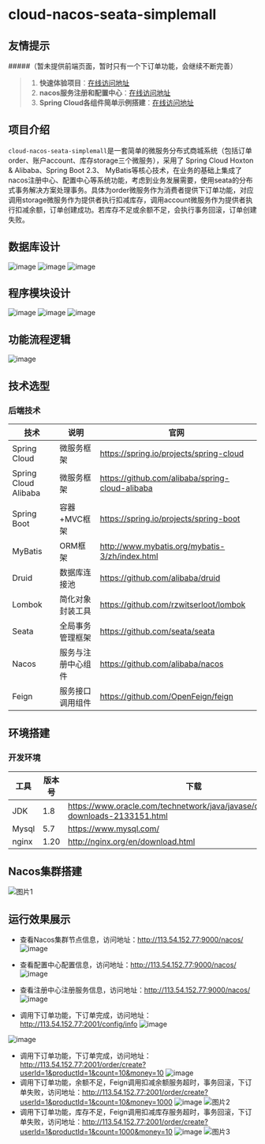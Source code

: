 # cloud-nacos-seata-simplemall
## 友情提示
#####（暂未提供前端页面，暂时只有一个下订单功能，会继续不断完善）

> 1. **快速体验项目**：[在线访问地址](http://113.54.152.77:2001/order/create?userId=1&productId=1&count=10&money=10)
> 1. **nacos服务注册和配置中心**：[在线访问地址](http://113.54.152.77:9000/nacos)
> 3. **Spring Cloud各组件简单示例搭建**：[在线访问地址](https://github.com/poxiao24/springcloud-study.git)

## 项目介绍

`cloud-nacos-seata-simplemall`是一套简单的微服务分布式商城系统（包括订单order、账户account、库存storage三个微服务），采用了 Spring Cloud Hoxton & Alibaba、Spring Boot 2.3、
MyBatis等核心技术，在业务的基础上集成了nacos注册中心、配置中心等系统功能，考虑到业务发展需要，使用seata的分布式事务解决方案处理事务。具体为order微服务作为消费者提供下订单功能，对应调用storage微服务作为提供者执行扣减库存，调用account微服务作为提供者执行扣减余额，订单创建成功。若库存不足或余额不足，会执行事务回滚，订单创建失败。

## 数据库设计
![image](https://user-images.githubusercontent.com/49785231/123651904-6d776a00-d85e-11eb-9913-ffc5168d33b6.png)
![image](https://user-images.githubusercontent.com/49785231/123651933-72d4b480-d85e-11eb-8f6b-4867eaaa7eff.png)
![image](https://user-images.githubusercontent.com/49785231/123651956-77996880-d85e-11eb-8f1a-9b321553cd78.png)

## 程序模块设计
![image](https://user-images.githubusercontent.com/49785231/123652907-466d6800-d85f-11eb-8fe9-60d820142a6f.png)
![image](https://user-images.githubusercontent.com/49785231/123653032-63a23680-d85f-11eb-9464-345da1ea1b84.png)
![image](https://user-images.githubusercontent.com/49785231/123653075-6ef56200-d85f-11eb-8407-760cb3f170e3.png)


## 功能流程逻辑
![image](https://user-images.githubusercontent.com/49785231/123652293-c21ae500-d85e-11eb-8db4-abc4edb3b263.png)


## 技术选型

### 后端技术

| 技术                   | 说明                 | 官网                                                 |
| ---------------------- | -------------------- | ---------------------------------------------------- |
| Spring Cloud           | 微服务框架           | https://spring.io/projects/spring-cloud              |
| Spring Cloud Alibaba   | 微服务框架           | https://github.com/alibaba/spring-cloud-alibaba      |
| Spring Boot            | 容器+MVC框架         | https://spring.io/projects/spring-boot               |
| MyBatis                | ORM框架              | http://www.mybatis.org/mybatis-3/zh/index.html       |
| Druid                  | 数据库连接池         | https://github.com/alibaba/druid                     |
| Lombok                 | 简化对象封装工具     | https://github.com/rzwitserloot/lombok               |
| Seata                  | 全局事务管理框架     | https://github.com/seata/seata                       |
| Nacos                  | 服务与注册中心组件     | https://github.com/alibaba/nacos                    |
| Feign                  | 服务接口调用组件     | https://github.com/OpenFeign/feign                    |

## 环境搭建

### 开发环境

| 工具          | 版本号 | 下载                                                         |
| ------------- | ------ | ------------------------------------------------------------ |
| JDK           | 1.8    | https://www.oracle.com/technetwork/java/javase/downloads/jdk8-downloads-2133151.html |
| Mysql         | 5.7    | https://www.mysql.com/                                       |
| nginx         | 1.20   | http://nginx.org/en/download.html                            |
## Nacos集群搭建
![图片1](https://user-images.githubusercontent.com/49785231/123799082-6ca40e00-d91a-11eb-97ca-40d8a821d9ef.png)

## 运行效果展示

- 查看Nacos集群节点信息，访问地址：http://113.54.152.77:9000/nacos/
![image](https://user-images.githubusercontent.com/49785231/123790450-ec2cdf80-d910-11eb-9d10-eedb98b245b3.png)

- 查看配置中心配置信息，访问地址：http://113.54.152.77:9000/nacos/
![image](https://user-images.githubusercontent.com/49785231/123790503-fe0e8280-d910-11eb-9ca0-2f1b38dc4f49.png)

- 查看注册中心注册服务信息，访问地址：http://113.54.152.77:9000/nacos/
![image](https://user-images.githubusercontent.com/49785231/123790741-462da500-d911-11eb-9005-11ea24684ac1.png)
- 调用下订单功能，下订单完成，访问地址：http://113.54.152.77:2001/config/info
![image](https://user-images.githubusercontent.com/49785231/123800230-a6c1df80-d91b-11eb-8b71-dd3417865954.png)

![image](https://user-images.githubusercontent.com/49785231/123800170-96116980-d91b-11eb-83d6-684c7654d200.png)

- 调用下订单功能，下订单完成，访问地址：http://113.54.152.77:2001/order/create?userId=1&productId=1&count=10&money=10
![image](https://user-images.githubusercontent.com/49785231/123791906-98bb9100-d912-11eb-918e-d6f8de2bc907.png)
- 调用下订单功能，余额不足，Feign调用扣减余额服务超时，事务回滚，下订单失败，访问地址：http://113.54.152.77:2001/order/create?userId=1&productId=1&count=10&money=1000
![image](https://user-images.githubusercontent.com/49785231/123792642-6f4f3500-d913-11eb-9e99-c3da531002fb.png)
![图片2](https://user-images.githubusercontent.com/49785231/123792094-d4565b00-d912-11eb-9c4f-7bda2ab6dfa6.png)
- 调用下订单功能，库存不足，Feign调用扣减库存服务超时，事务回滚，下订单失败，访问地址：http://113.54.152.77:2001/order/create?userId=1&productId=1&count=1000&money=10
![image](https://user-images.githubusercontent.com/49785231/123792542-5181d000-d913-11eb-9bcb-814ea3494240.png)
![图片3](https://user-images.githubusercontent.com/49785231/123792240-fd76eb80-d912-11eb-925c-d04d35cdb5dc.png)
